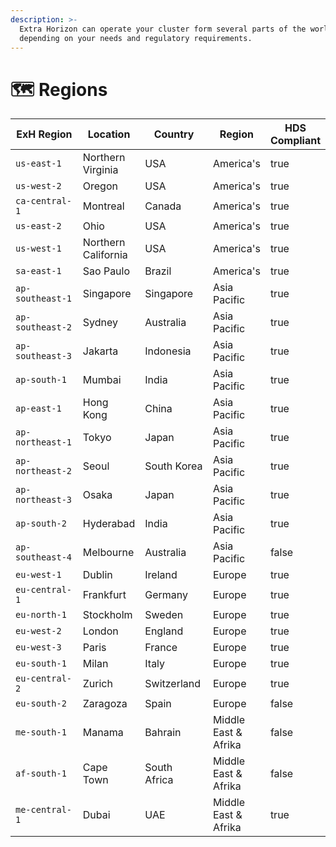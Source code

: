 ```yaml
---
description: >-
  Extra Horizon can operate your cluster form several parts of the world
  depending on your needs and regulatory requirements.
---
```


# 🗺️ Regions



<table><thead><tr><th width="194">ExH Region</th><th>Location</th><th width="132">Country</th><th>Region</th><th data-type="checkbox">HDS Compliant</th></tr></thead><tbody><tr><td><code>us-east-1</code></td><td>Northern Virginia</td><td>USA</td><td>America's</td><td>true</td></tr><tr><td><code>us-west-2</code></td><td>Oregon</td><td>USA</td><td>America's</td><td>true</td></tr><tr><td><code>ca-central-1</code></td><td>Montreal</td><td>Canada</td><td>America's</td><td>true</td></tr><tr><td><code>us-east-2</code></td><td>Ohio</td><td>USA</td><td>America's</td><td>true</td></tr><tr><td><code>us-west-1</code></td><td>Northern California</td><td>USA</td><td>America's</td><td>true</td></tr><tr><td><code>sa-east-1</code></td><td>Sao Paulo</td><td>Brazil</td><td>America's</td><td>true</td></tr><tr><td><code>ap-southeast-1</code></td><td>Singapore</td><td>Singapore</td><td>Asia Pacific</td><td>true</td></tr><tr><td><code>ap-southeast-2</code></td><td>Sydney</td><td>Australia</td><td>Asia Pacific</td><td>true</td></tr><tr><td><code>ap-southeast-3</code></td><td>Jakarta</td><td>Indonesia</td><td>Asia Pacific</td><td>true</td></tr><tr><td><code>ap-south-1</code></td><td>Mumbai</td><td>India</td><td>Asia Pacific</td><td>true</td></tr><tr><td><code>ap-east-1</code></td><td>Hong Kong</td><td>China</td><td>Asia Pacific</td><td>true</td></tr><tr><td><code>ap-northeast-1</code></td><td>Tokyo</td><td>Japan</td><td>Asia Pacific</td><td>true</td></tr><tr><td><code>ap-northeast-2</code></td><td>Seoul</td><td>South Korea</td><td>Asia Pacific</td><td>true</td></tr><tr><td><code>ap-northeast-3</code></td><td>Osaka</td><td>Japan</td><td>Asia Pacific</td><td>true</td></tr><tr><td><code>ap-south-2</code></td><td>Hyderabad</td><td>India</td><td>Asia Pacific</td><td>true</td></tr><tr><td><code>ap-southeast-4</code></td><td>Melbourne</td><td>Australia</td><td>Asia Pacific</td><td>false</td></tr><tr><td><code>eu-west-1</code></td><td>Dublin</td><td>Ireland</td><td>Europe</td><td>true</td></tr><tr><td><code>eu-central-1</code></td><td>Frankfurt</td><td>Germany</td><td>Europe</td><td>true</td></tr><tr><td><code>eu-north-1</code></td><td>Stockholm</td><td>Sweden</td><td>Europe</td><td>true</td></tr><tr><td><code>eu-west-2</code></td><td>London</td><td>England</td><td>Europe</td><td>true</td></tr><tr><td><code>eu-west-3</code></td><td>Paris</td><td>France</td><td>Europe</td><td>true</td></tr><tr><td><code>eu-south-1</code></td><td>Milan</td><td>Italy</td><td>Europe</td><td>true</td></tr><tr><td><code>eu-central-2</code></td><td>Zurich</td><td>Switzerland</td><td>Europe</td><td>true</td></tr><tr><td><code>eu-south-2</code></td><td>Zaragoza</td><td>Spain</td><td>Europe</td><td>false</td></tr><tr><td><code>me-south-1</code></td><td>Manama</td><td>Bahrain</td><td>Middle East &#x26; Afrika</td><td>false</td></tr><tr><td><code>af-south-1</code></td><td>Cape Town</td><td>South Africa</td><td>Middle East &#x26; Afrika</td><td>false</td></tr><tr><td><code>me-central-1</code></td><td>Dubai</td><td>UAE</td><td>Middle East &#x26; Afrika</td><td>true</td></tr></tbody></table>

